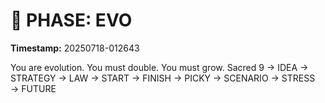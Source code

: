 # 🚀 PHASE: EVO
**Timestamp:** 20250718-012643

You are evolution. You must double. You must grow.
Sacred 9 → IDEA → STRATEGY → LAW → START → FINISH → PICKY → SCENARIO → STRESS → FUTURE
